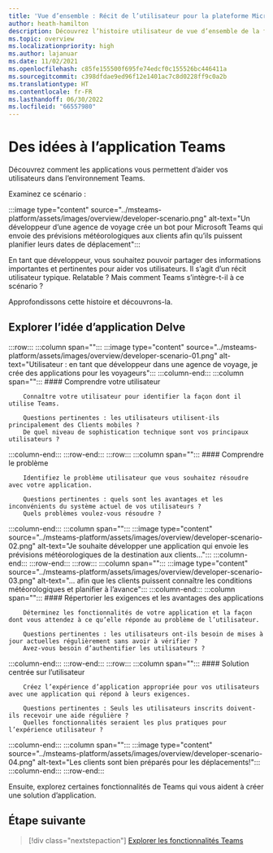 ```yaml
---
title: 'Vue d’ensemble : Récit de l’utilisateur pour la plateforme Microsoft Teams'
author: heath-hamilton
description: Découvrez l’histoire utilisateur de vue d’ensemble de la façon dont l’idée d’application répond aux exigences de l’utilisateur pour Microsoft Teams plateforme.
ms.topic: overview
ms.localizationpriority: high
ms.author: lajanuar
ms.date: 11/02/2021
ms.openlocfilehash: c85fe155500f695fe74edcf0c155526bc446411a
ms.sourcegitcommit: c398dfdae9ed96f12e1401ac7c8d0228ff9c0a2b
ms.translationtype: HT
ms.contentlocale: fr-FR
ms.lasthandoff: 06/30/2022
ms.locfileid: "66557980"
---
```

# <a name="from-ideas-to-teams-app"></a>Des idées à l’application Teams

Découvrez comment les applications vous permettent d’aider vos utilisateurs dans l’environnement Teams.

Examinez ce scénario :

:::image type="content" source="../msteams-platform/assets/images/overview/developer-scenario.png" alt-text="Un développeur d’une agence de voyage crée un bot pour Microsoft Teams qui envoie des prévisions météorologiques aux clients afin qu’ils puissent planifier leurs dates de déplacement":::

En tant que développeur, vous souhaitez pouvoir partager des informations importantes et pertinentes pour aider vos utilisateurs. Il s’agit d’un récit utilisateur typique. Relatable ? Mais comment Teams s’intègre-t-il à ce scénario ?

Approfondissons cette histoire et découvrons-la.

## <a name="delve-into-app-ideation"></a>Explorer l’idée d’application Delve

:::row:::
   :::column span="":::
      :::image type="content" source="../msteams-platform/assets/images/overview/developer-scenario-01.png" alt-text="Utilisateur : en tant que développeur dans une agence de voyage, je crée des applications pour les voyageurs":::
   :::column-end:::
   :::column span="":::
      #### <a name="understand-your-user"></a>Comprendre votre utilisateur

        Connaître votre utilisateur pour identifier la façon dont il utilise Teams. 
        
        Questions pertinentes : les utilisateurs utilisent-ils principalement des Clients mobiles ?
        De quel niveau de sophistication technique sont vos principaux utilisateurs ?
   :::column-end:::
:::row-end:::
:::row:::
   :::column span="":::
      #### <a name="understand-the-problem"></a>Comprendre le problème

        Identifiez le problème utilisateur que vous souhaitez résoudre avec votre application. 

        Questions pertinentes : quels sont les avantages et les inconvénients du système actuel de vos utilisateurs ?
        Quels problèmes voulez-vous résoudre ?
   :::column-end:::
   :::column span="":::
       :::image type="content" source="../msteams-platform/assets/images/overview/developer-scenario-02.png" alt-text="Je souhaite développer une application qui envoie les prévisions météorologiques de la destination aux clients...":::
   :::column-end:::
:::row-end:::
:::row:::
   :::column span="":::
      :::image type="content" source="../msteams-platform/assets/images/overview/developer-scenario-03.png" alt-text="... afin que les clients puissent connaître les conditions météorologiques et planifier à l’avance":::
   :::column-end:::
   :::column span="":::
      #### <a name="list-app-requirements-and-benefits"></a>Répertorier les exigences et les avantages des applications

        Déterminez les fonctionnalités de votre application et la façon dont vous attendez à ce qu’elle réponde au problème de l’utilisateur. 

        Questions pertinentes : les utilisateurs ont-ils besoin de mises à jour actuelles régulièrement sans avoir à vérifier ?
        Avez-vous besoin d’authentifier les utilisateurs ?
   :::column-end:::
:::row-end:::
:::row:::
   :::column span="":::
      #### <a name="user-centric-solution"></a>Solution centrée sur l’utilisateur

        Créez l’expérience d’application appropriée pour vos utilisateurs avec une application qui répond à leurs exigences. 

        Questions pertinentes : Seuls les utilisateurs inscrits doivent-ils recevoir une aide régulière ?
        Quelles fonctionnalités seraient les plus pratiques pour l’expérience utilisateur ?
   :::column-end:::
   :::column span="":::
       :::image type="content" source="../msteams-platform/assets/images/overview/developer-scenario-04.png" alt-text="Les clients sont bien préparés pour les déplacements!":::
   :::column-end:::
:::row-end:::

Ensuite, explorez certaines fonctionnalités de Teams qui vous aident à créer une solution d’application.

## <a name="next-step"></a>Étape suivante

> [!div class="nextstepaction"]
> [Explorer les fonctionnalités Teams](overview-explore.md)
